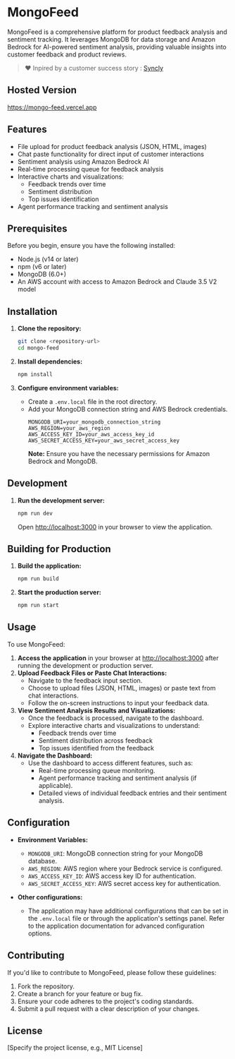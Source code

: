 # MongoFeed

MongoFeed is a comprehensive platform for product feedback analysis and sentiment tracking. It leverages MongoDB for data storage and Amazon Bedrock for AI-powered sentiment analysis, providing valuable insights into customer feedback and product reviews.

> ♥️ Inpired by a customer success story : [Syncly](https://www.mongodb.com/customers/syncly)

## Hosted Version

https://mongo-feed.vercel.app

## Features

- File upload for product feedback analysis (JSON, HTML, images)
- Chat paste functionality for direct input of customer interactions
- Sentiment analysis using Amazon Bedrock AI
- Real-time processing queue for feedback analysis
- Interactive charts and visualizations:
  - Feedback trends over time
  - Sentiment distribution
  - Top issues identification
- Agent performance tracking and sentiment analysis

## Prerequisites

Before you begin, ensure you have the following installed:
- Node.js (v14 or later)
- npm (v6 or later)
- MongoDB (6.0+)
- An AWS account with access to Amazon Bedrock and Claude 3.5 V2 model

## Installation

1. **Clone the repository:**
   ```bash
   git clone <repository-url>
   cd mongo-feed
   ```

2. **Install dependencies:**
   ```bash
   npm install
   ```

3. **Configure environment variables:**
   - Create a `.env.local` file in the root directory.
   - Add your MongoDB connection string and AWS Bedrock credentials.
     ```env
     MONGODB_URI=your_mongodb_connection_string
     AWS_REGION=your_aws_region
     AWS_ACCESS_KEY_ID=your_aws_access_key_id
     AWS_SECRET_ACCESS_KEY=your_aws_secret_access_key
     ```
     **Note:** Ensure you have the necessary permissions for Amazon Bedrock and MongoDB.

## Development

1. **Run the development server:**
   ```bash
   npm run dev
   ```
   Open [http://localhost:3000](http://localhost:3000) in your browser to view the application.

## Building for Production

1. **Build the application:**
   ```bash
   npm run build
   ```

2. **Start the production server:**
   ```bash
   npm run start
   ```

## Usage

To use MongoFeed:

1. **Access the application** in your browser at [http://localhost:3000](http://localhost:3000) after running the development or production server.
2. **Upload Feedback Files or Paste Chat Interactions:**
   - Navigate to the feedback input section.
   - Choose to upload files (JSON, HTML, images) or paste text from chat interactions.
   - Follow the on-screen instructions to input your feedback data.
3. **View Sentiment Analysis Results and Visualizations:**
   - Once the feedback is processed, navigate to the dashboard.
   - Explore interactive charts and visualizations to understand:
     - Feedback trends over time
     - Sentiment distribution across feedback
     - Top issues identified from the feedback
4. **Navigate the Dashboard:**
   - Use the dashboard to access different features, such as:
     - Real-time processing queue monitoring.
     - Agent performance tracking and sentiment analysis (if applicable).
     - Detailed views of individual feedback entries and their sentiment analysis.

## Configuration

- **Environment Variables:**
  - `MONGODB_URI`: MongoDB connection string for your MongoDB database.
  - `AWS_REGION`: AWS region where your Bedrock service is configured.
  - `AWS_ACCESS_KEY_ID`: AWS access key ID for authentication.
  - `AWS_SECRET_ACCESS_KEY`: AWS secret access key for authentication.

- **Other configurations:**
  - The application may have additional configurations that can be set in the `.env.local` file or through the application's settings panel. Refer to the application documentation for advanced configuration options.

## Contributing

If you'd like to contribute to MongoFeed, please follow these guidelines:
1. Fork the repository.
2. Create a branch for your feature or bug fix.
3. Ensure your code adheres to the project's coding standards.
4. Submit a pull request with a clear description of your changes.

## License

[Specify the project license, e.g., MIT License]
